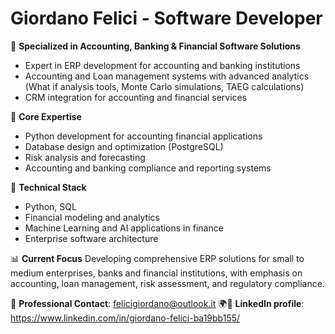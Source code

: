 # Giordano Felici - Software Developer

🏦 **Specialized in Accounting, Banking & Financial Software Solutions**
- Expert in ERP development for accounting and banking institutions
- Accounting and Loan management systems with advanced analytics (What if analysis tools, Monte Carlo simulations, TAEG calculations)
- CRM integration for accounting and financial services

💼 **Core Expertise**
- Python development for accounting financial applications
- Database design and optimization (PostgreSQL)
- Risk analysis and forecasting
- Accounting and banking compliance and reporting systems

🔧 **Technical Stack**
- Python, SQL
- Financial modeling and analytics
- Machine Learning and AI applications in finance
- Enterprise software architecture

📊 **Current Focus**
Developing comprehensive ERP solutions for small to medium enterprises, banks and financial institutions, with emphasis on accounting, loan management, risk assessment, and regulatory compliance.

📧 **Professional Contact**: felicigiordano@outlook.it
🌍👔 **LinkedIn profile**: https://www.linkedin.com/in/giordano-felici-ba19bb155/

<!---
Giord1999/Giord1999 is a ✨ special ✨ repository because its `README.md` (this file) appears on your GitHub profile.
You can click the Preview link to take a look at your changes.
--->
